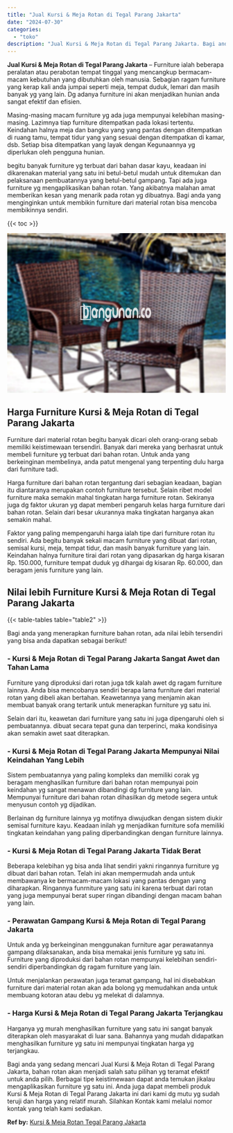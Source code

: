 ```yaml
---
title: "Jual Kursi & Meja Rotan di Tegal Parang Jakarta"
date: "2024-07-30"
categories: 
  - "toko"
description: "Jual Kursi & Meja Rotan di Tegal Parang Jakarta. Bagi anda yang sedang mencari Jual Kursi & Meja Rotan di Tegal Parang Jakarta, bahan rotan akan menjadi sala..."
---
```


**Jual Kursi & Meja Rotan di Tegal Parang Jakarta** – Furniture ialah beberapa peralatan atau perabotan tempat tinggal yang mencangkup bermacam-macam kebutuhan yang dibutuhkan oleh manusia. Sebagian ragam furniture yang kerap kali anda jumpai seperti meja, tempat duduk, lemari dan masih banyak yg yang lain. Dg adanya furniture ini akan menjadikan hunian anda sangat efektif dan efisien.

Masing-masing macam furniture yg ada juga mempunyai kelebihan masing-masing. Lazimnya tiap furniture ditempatkan pada lokasi tertentu. Keindahan halnya meja dan bangku yang yang pantas dengan ditempatkan di ruang tamu, tempat tidur yang yang sesuai dengan ditempatkan di kamar, dsb. Setiap bisa ditempatkan yang layak dengan Kegunaannya yg diperlukan oleh pengguna hunian.

begitu banyak furniture yg terbuat dari bahan dasar kayu, keadaan ini dikarenakan material yang satu ini betul-betul mudah untuk ditemukan dan pelaksanaan pembuatannya yang betul-betul gampang. Tapi ada juga furniture yg mengaplikasikan bahan rotan. Yang akibatnya malahan amat memberikan kesan yang menarik pada rotan yg dibuatnya. Bagi anda yang menginginkan untuk membikin furniture dari material rotan bisa mencoba membikinnya sendiri.

{{< toc >}}

![Jual Kursi & Meja Rotan di Tegal Parang Jakarta](/images/kursi-meja-rotan-murah43.png)

## Harga Furniture Kursi & Meja Rotan di Tegal Parang Jakarta

Furniture dari material rotan begitu banyak dicari oleh orang-orang sebab memiliki keistimewaan tersendiri. Banyak dari mereka yang berhasrat untuk membeli furniture yg terbuat dari bahan rotan. Untuk anda yang berkeinginan membelinya, anda patut mengenal yang terpenting dulu harga dari furniture tadi.

Harga furniture dari bahan rotan tergantung dari sebagian keadaan, bagian itu diantaranya merupakan contoh furniture tersebut. Selain ribet model furniture maka semakin mahal tingkatan harga furniture rotan. Sekiranya juga dg faktor ukuran yg dapat memberi pengaruh kelas harga furniture dari bahan rotan. Selain dari besar ukurannya maka tingkatan harganya akan semakin mahal.

Faktor yang paling mempengaruhi harga ialah tipe dari furniture rotan itu sendiri. Ada begitu banyak sekali macam furniture yang dibuat dari rotan, semisal kursi, meja, tempat tidur, dan masih banyak furniture yang lain. Keindahan halnya furniture tirai dari rotan yang dipasarkan dg harga kisaran Rp. 150.000, furniture tempat duduk yg dihargai dg kisaran Rp. 60.000, dan beragam jenis furniture yang lain.

## Nilai lebih Furniture Kursi & Meja Rotan di Tegal Parang Jakarta

{{< table-tables table="table2" >}}

Bagi anda yang menerapkan furniture bahan rotan, ada nilai lebih tersendiri yang bisa anda dapatkan sebagai berikut!

### \- Kursi & Meja Rotan di Tegal Parang Jakarta Sangat Awet dan Tahan Lama

Furniture yang diproduksi dari rotan juga tdk kalah awet dg ragam furniture lainnya. Anda bisa mencobanya sendiri berapa lama furniture dari material rotan yang dibeli akan bertahan. Keawetannya yang menjamin akan membuat banyak orang tertarik untuk menerapkan furniture yg satu ini.

Selain dari itu, keawetan dari furniture yang satu ini juga dipengaruhi oleh si pembuatannya. dibuat secara tepat guna dan terperinci, maka kondisinya akan semakin awet saat diterapkan.

### \- Kursi & Meja Rotan di Tegal Parang Jakarta Mempunyai Nilai Keindahan Yang Lebih

Sistem pembuatannya yang paling kompleks dan memiliki corak yg beragam menghasilkan furniture dari bahan rotan mempunyai poin keindahan yg sangat menawan dibandingi dg furniture yang lain. Mempunyai furniture dari bahan rotan dihasilkan dg metode segera untuk menyusun contoh yg dijadikan.

Berlainan dg furniture lainnya yg motifnya diwujudkan dengan sistem diukir semisal furniture kayu. Keadaan inilah yg menjadikan furniture sofa memiliki tingkatan keindahan yang paling diperbandingkan dengan furniture lainnya.

### \- Kursi & Meja Rotan di Tegal Parang Jakarta Tidak Berat

Beberapa kelebihan yg bisa anda lihat sendiri yakni ringannya furniture yg dibuat dari bahan rotan. Telah ini akan mempermudah anda untuk membawanya ke bermacam-macam lokasi yang pantas dengan yang diharapkan. Ringannya funrniture yang satu ini karena terbuat dari rotan yang juga mempunyai berat super ringan dibandingi dengan macam bahan yang lain.

### \- Perawatan Gampang Kursi & Meja Rotan di Tegal Parang Jakarta

Untuk anda yg berkeinginan menggunakan furniture agar perawatannya gampang dilaksanakan, anda bisa memakai jenis furniture yg satu ini. Furniture yang diproduksi dari bahan rotan mempunyai kelebihan sendiri-sendiri diperbandingkan dg ragam furniture yang lain.

Untuk menjalankan perawatan juga teramat gampang, hal ini disebabkan furniture dari material rotan akan ada bolong yg memudahkan anda untuk membuang kotoran atau debu yg melekat di dalamnya.

### \- Harga Kursi & Meja Rotan di Tegal Parang Jakarta Terjangkau

Harganya yg murah menghasilkan furniture yang satu ini sangat banyak diterapkan oleh masyarakat di luar sana. Bahannya yang mudah didapatkan menghasilkan furniture yg satu ini mempunyai tingkatan harga yg terjangkau.

Bagi anda yang sedang mencari Jual Kursi & Meja Rotan di Tegal Parang Jakarta, bahan rotan akan menjadi salah satu pilihan yg teramat efektif untuk anda pilih. Berbagai tipe keistimewaan dapat anda temukan jikalau mengaplikasikan furniture yg satu ini. Anda juga dapat membeli produk Kursi & Meja Rotan di Tegal Parang Jakarta ini dari kami dg mutu yg sudah teruji dan harga yang relatif murah. Silahkan Kontak kami melalui nomor kontak yang telah kami sediakan.

**Ref by:** [Kursi & Meja Rotan Tegal Parang Jakarta](https://id.wikipedia.org/wiki/Kursi)
